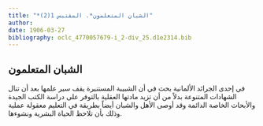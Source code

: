 ```yaml
---
title: "*الشبان المتعلمون*. المقتبس 1(2)"
author: 
date: 1906-03-27
bibliography: oclc_4770057679-i_2-div_25.d1e2314.bib
---
```




##  الشبان المتعلمون 


 في  إحدى  الجرائد الألمانية بحث في أن الشبيبة المستنيرة يقف سير علمها بعد أن تنال الشهادات المتنوعة بدلاً من أن تزيد مادتها العقلية بالتوفر على دراسة الكتب الجيدة والأبحاث الخاصة الدائمة وقد أوصى الأهل والشبان أيضاً بطريقة في التعليم معقولة عملية وذلك بأن تلاحظ الحياة البشرية ونشوءها. 
